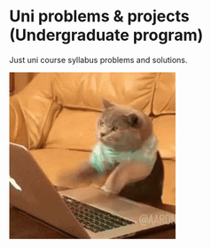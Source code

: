 # Uni problems & projects (Undergraduate program)
Just uni course syllabus problems and solutions.

![Banner](Assets/cat-computer.gif)


